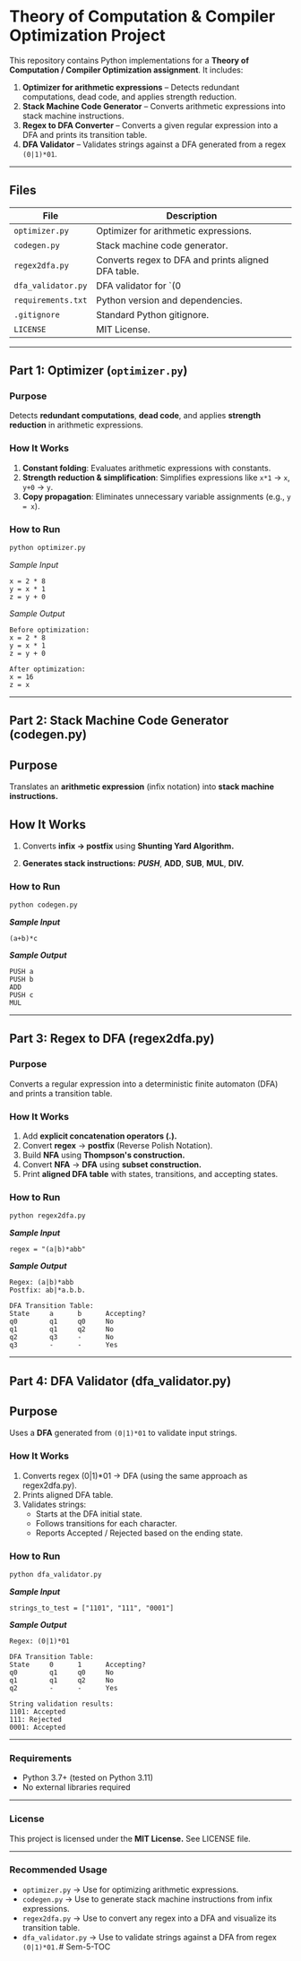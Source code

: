 # Theory of Computation & Compiler Optimization Project

This repository contains Python implementations for a **Theory of Computation / Compiler Optimization assignment**. It includes:

1. **Optimizer for arithmetic expressions** – Detects redundant computations, dead code, and applies strength reduction.  
2. **Stack Machine Code Generator** – Converts arithmetic expressions into stack machine instructions.  
3. **Regex to DFA Converter** – Converts a given regular expression into a DFA and prints its transition table.  
4. **DFA Validator** – Validates strings against a DFA generated from a regex `(0|1)*01`.

---

## Files

| File | Description |
|------|-------------|
| `optimizer.py` | Optimizer for arithmetic expressions. |
| `codegen.py` | Stack machine code generator. |
| `regex2dfa.py` | Converts regex to DFA and prints aligned DFA table. |
| `dfa_validator.py` | DFA validator for `(0|1)*01` and validates input strings. |
| `requirements.txt` | Python version and dependencies. |
| `.gitignore` | Standard Python gitignore. |
| `LICENSE` | MIT License. |

---

## Part 1: Optimizer (`optimizer.py`)

### Purpose

Detects **redundant computations**, **dead code**, and applies **strength reduction** in arithmetic expressions.

### How It Works

1. **Constant folding**: Evaluates arithmetic expressions with constants.  
2. **Strength reduction & simplification**: Simplifies expressions like `x*1` → `x`, `y+0` → `y`.  
3. **Copy propagation**: Eliminates unnecessary variable assignments (e.g., `y = x`).  

### How to Run

```bash
python optimizer.py
```
*Sample Input*
```
x = 2 * 8
y = x * 1
z = y + 0
```
*Sample Output*
```commandline
Before optimization:
x = 2 * 8
y = x * 1
z = y + 0

After optimization:
x = 16
z = x
```
***
## Part 2: Stack Machine Code Generator (codegen.py)

## Purpose

Translates an **arithmetic expression** (infix notation) into **stack machine instructions.**

## How It Works

1. Converts **infix → postfix** using **Shunting Yard Algorithm.**

2. **Generates stack instructions:** ***PUSH***, **ADD**, **SUB**, **MUL**, **DIV.**

### How to Run
```bash
python codegen.py
```

***Sample Input***
```commandline
(a+b)*c
```

***Sample Output***
```commandline
PUSH a
PUSH b
ADD
PUSH c
MUL
```
***
## Part 3: Regex to DFA (regex2dfa.py)

### Purpose

Converts a regular expression into a deterministic finite automaton (DFA) and prints a transition table.

### How It Works

1. Add **explicit concatenation operators (.).**
2. Convert **regex** → **postfix** (Reverse Polish Notation). 
3. Build **NFA** using **Thompson's construction.** 
4. Convert **NFA** → **DFA** using **subset construction.** 
5. Print **aligned DFA table** with states, transitions, and accepting states.

### How to Run
```bash
python regex2dfa.py
```

***Sample Input***
```commandline
regex = "(a|b)*abb"
```
***Sample Output***
```commandline
Regex: (a|b)*abb
Postfix: ab|*a.b.b.

DFA Transition Table:
State     a      b      Accepting?  
q0        q1     q0     No          
q1        q1     q2     No          
q2        q3     -      No          
q3        -      -      Yes
```
***
## Part 4: DFA Validator (dfa_validator.py)
## Purpose

Uses a **DFA** generated from ```(0|1)*01``` to validate input strings.

### How It Works

1. Converts regex (0|1)*01 → DFA (using the same approach as regex2dfa.py). 
2. Prints aligned DFA table. 
3. Validates strings:
   + Starts at the DFA initial state.
   + Follows transitions for each character. 
   + Reports Accepted / Rejected based on the ending state.

### How to Run
```bash
python dfa_validator.py
```

***Sample Input***
```commandline
strings_to_test = ["1101", "111", "0001"]
```

***Sample Output***
```commandline
Regex: (0|1)*01

DFA Transition Table:
State     0      1      Accepting?  
q0        q1     q0     No          
q1        q1     q2     No          
q2        -      -      Yes         

String validation results:
1101: Accepted
111: Rejected
0001: Accepted
```
***
### Requirements

+ Python 3.7+ (tested on Python 3.11)
+ No external libraries required

 ***
### License

This project is licensed under the **MIT License.** See LICENSE file.
***

### Recommended Usage

+ ```optimizer.py``` → Use for optimizing arithmetic expressions.
+ ```codegen.py``` → Use to generate stack machine instructions from infix expressions.
+ ```regex2dfa.py``` → Use to convert any regex into a DFA and visualize its transition table.
+ ```dfa_validator.py``` → Use to validate strings against a DFA from regex ```(0|1)*01.```#   S e m - 5 - T O C  
 